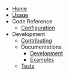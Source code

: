 * [Home](index.md)
* [Usage](getting-started/index.md)
* Code Reference
	* [Configuration](reference/conf.md)
* Development
	* [Contributing](dev/contributing.md)
	* Documentations
		* [Development](dev/docs/index.md)
		* [Examples](dev/docs/examples.md)
	* [Tests](dev/tests.md)
